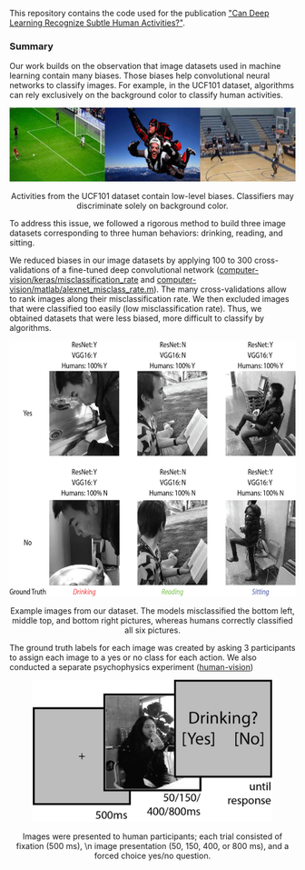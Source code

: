 This repository contains the code used for the publication ["Can Deep Learning Recognize Subtle Human Activities?"](https://arxiv.org/abs/2003.13852).

### Summary

Our work builds on the observation that image datasets used in machine learning contain many biases. Those biases help convolutional neural networks to classify images. For example, in the UCF101 dataset, algorithms can rely exclusively on the background color to classify human activities. 

<div align="center">
  <img src="ucf101-example.png" height="130px" />
  <p>Activities from the UCF101 dataset contain low-level biases. Classifiers may discriminate solely on background color.</p>
</div>

To address this issue, we followed a rigorous method to build three image datasets corresponding to three human behaviors: drinking, reading, and sitting. 

We reduced biases in our image datasets by applying 100 to 300 cross-validations of a fine-tuned deep convolutional network ([computer-vision/keras/misclassification\_rate](https://github.com/jqvincent/DeepLearning-vs-HighLevelVision/tree/master/computer-vision/keras) and [computer-vision/matlab/alexnet_misclass_rate.m](https://github.com/jqvincent/DeepLearning-vs-HighLevelVision/blob/master/computer-vision/matlab/alexnet_misclass_rate.m)). The many cross-validations allow to rank images along their misclassification rate. We then excluded images that were classified too easily (low misclassification rate). Thus, we obtained datasets that were less biased, more difficult to classify by algorithms. 

<div align="center">
  <img src="Fig1_v2.jpg" height="450px" />
  <p>Example images from our dataset. The models misclassified the bottom left, middle top, and bottom right pictures, whereas humans correctly classified all six pictures.</p>
</div>

The ground truth labels for each image was created by asking 3 participants to assign each image to a yes or no class for each action. We also conducted a separate psychophysics experiment ([human-vision](https://github.com/jqvincent/DeepLearning-vs-HighLevelVision/tree/master/human-vision))

<div align="center">
  <img src="Fig4.jpg" height="250px" />
  <p>Images were presented to human participants; each trial consisted of fixation (500 ms), \n image presentation (50, 150, 400, or 800 ms), and a forced choice yes/no question.</p>
</div>



